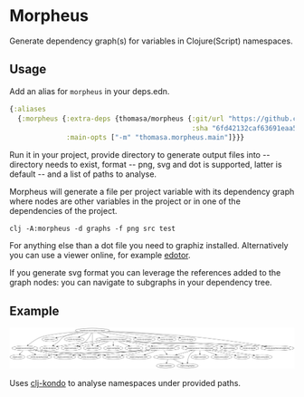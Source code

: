 # Morpheus

Generate dependency graph(s) for variables in Clojure(Script) namespaces.

## Usage

Add an alias for `morpheus` in your deps.edn.

```clojure
{:aliases
  {:morpheus {:extra-deps {thomasa/morpheus {:git/url "https://github.com/benedekfazekas/morpheus.git"
                                             :sha "6fd42132caf63691eaa5a9ecf236c63986b07c88"}}
              :main-opts ["-m" "thomasa.morpheus.main"]}}}
```

Run it in your project, provide directory to generate output files into -- directory needs to exist, format -- png, svg and dot is supported, latter is default -- and a list of paths to analyse.

Morpheus will generate a file per project variable with its dependency graph where nodes are other variables in the project or in one of the dependencies of the project.

```
clj -A:morpheus -d graphs -f png src test
```

For anything else than a dot file you need to graphiz installed. Alternatively you can use a viewer online, for example [edotor](https://edotor.net/).

If you generate svg format you can leverage the references added to the graph nodes: you can navigate to subgraphs in your dependency tree.

## Example

![mranderson.move__replace-in-import.svg](./mranderson.move__replace-in-import.svg)

Uses [clj-kondo](https://github.com/borkdude/clj-kondo) to analyse namespaces under provided paths.
